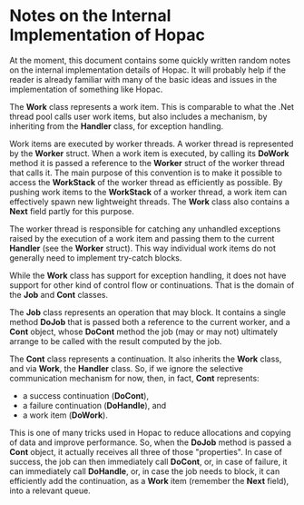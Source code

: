 Notes on the Internal Implementation of Hopac
=============================================

At the moment, this document contains some quickly written random notes on the
internal implementation details of Hopac.  It will probably help if the reader
is already familiar with many of the basic ideas and issues in the
implementation of something like Hopac.

The **Work** class represents a work item.  This is comparable to what the .Net
thread pool calls user work items, but also includes a mechanism, by inheriting
from the **Handler** class, for exception handling.

Work items are executed by worker threads.  A worker thread is represented by
the **Worker** struct.  When a work item is executed, by calling its **DoWork**
method it is passed a reference to the **Worker** struct of the worker thread
that calls it.  The main purpose of this convention is to make it possible to
access the **WorkStack** of the worker thread as efficiently as possible.  By
pushing work items to the **WorkStack** of a worker thread, a work item can
effectively spawn new lightweight threads.  The **Work** class also contains a
**Next** field partly for this purpose.

The worker thread is responsible for catching any unhandled exceptions raised
by the execution of a work item and passing them to the current **Handler**
(see the **Worker** struct).  This way individual work items do not generally
need to implement try-catch blocks.

While the **Work** class has support for exception handling, it does not have
support for other kind of control flow or continuations.  That is the domain of
the **Job** and **Cont** classes.

The **Job** class represents an operation that may block.  It contains a single
method **DoJob** that is passed both a reference to the current worker, and a
**Cont** object, whose **DoCont** method the job (may or may not) ultimately
arrange to be called with the result computed by the job.

The **Cont** class represents a continuation.  It also inherits the **Work**
class, and via **Work**, the **Handler** class.  So, if we ignore the selective
communication mechanism for now, then, in fact, **Cont** represents:

* a success continuation (**DoCont**),
* a failure continuation (**DoHandle**), and
* a work item (**DoWork**).

This is one of many tricks used in Hopac to reduce allocations and copying of
data and improve performance.  So, when the **DoJob** method is passed a
**Cont** object, it actually receives all three of those "properties".  In case
of success, the job can then immediately call **DoCont**, or, in case of
failure, it can immediately call **DoHandle**, or, in case the job needs to
block, it can efficiently add the continuation, as a **Work** item (remember
the **Next** field), into a relevant queue.
